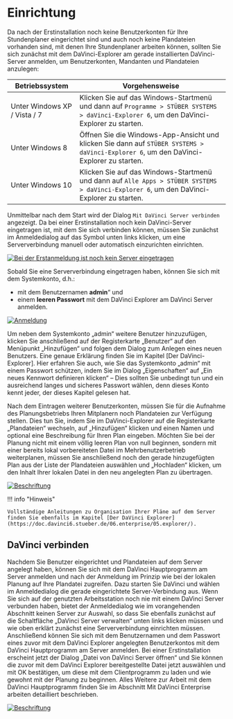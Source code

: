 # Einrichtung

Da nach der Erstinstallation noch keine Benutzerkonten für Ihre Stundenplaner eingerichtet sind und auch noch keine Plandateien vorhanden sind, mit denen Ihre Stundenplaner arbeiten können, sollten
Sie sich zunächst mit dem DaVinci-Explorer am gerade installierten DaVinci-Server anmelden, um Benutzerkonten, Mandanten und Plandateien anzulegen:

| Betriebssystem             | Vorgehensweise                                       |
| -------------------------- | ------------------------------------------ |
| Unter Windows XP / Vista / 7 | Klicken Sie auf das Windows-Startmenü und dann auf `Programme > STÜBER SYSTEMS > daVinci-Explorer 6`, um den DaVinci-Explorer zu starten.|
|Unter Windows 8 | Öffnen Sie die Windows-App-Ansicht und klicken Sie dann auf `STÜBER SYSTEMS > daVinci-Explorer 6`, um den DaVinci-Explorer zu starten.|
|Unter Windows 10| Klicken Sie auf das Windows-Startmenü und dann auf `Alle Apps > STÜBER SYSTEMS > daVinci-Explorer 6`, um den DaVinci-Explorer zu starten.|

Unmittelbar nach dem Start wird der Dialog `Mit DaVinci Server verbinden` angezeigt. Da bei einer Erstinstallation noch kein DaVinci-Server eingetragen ist, mit dem Sie sich verbinden können, müssen Sie zunächst im Anmeldedialog auf das Symbol unten links klicken, um eine Serververbindung manuell oder automatisch einzurichten einrichten.

[![Bei der Erstanmeldung ist noch kein Server eingetragen][1]][1] 

Sobald Sie eine Serververbindung eingetragen haben, können Sie sich mit dem Systemkonto, d.h.:

* mit dem Benutzernamen **admin**“ und
* einem **leeren Passwort** mit dem DaVinci Explorer am DaVinci Server anmelden. 

[![Anmeldung][2]][2] 

Um neben dem Systemkonto „admin“ weitere Benutzer hinzuzufügen, klicken Sie anschließend auf der Registerkarte „Benutzer“ auf den Menüpunkt „Hinzufügen“ und folgen dem Dialog zum Anlegen eines neuen Benutzers. Eine genaue Erklärung finden Sie im Kapitel [Der DaVinci-Explorer]. Hier erfahren Sie auch, wie Sie das Systemkonto „admin“ mit einem Passwort schützen, indem Sie im Dialog „Eigenschaften“ auf „Ein neues Kennwort definieren klicken“ – Dies sollten Sie unbedingt tun und ein ausreichend langes und sicheres Passwort wählen, denn dieses Konto kennt jeder, der dieses Kapitel gelesen hat.

Nach dem Eintragen weiterer Benutzerkonten, müssen Sie für die Aufnahme des Planungsbetriebs Ihren Mitplanern noch Plandateien zur Verfügung stellen. Dies tun Sie, indem Sie im DaVinci-Explorer auf die Registerkarte „Plandateien“ wechseln, auf „Hinzufügen“ klicken und einen Namen und optional eine Beschreibung für Ihren Plan eingeben. Möchten Sie bei der Planung nicht mit einem völlig leeren Plan von null beginnen, sondern mit einer bereits lokal vorbereiteten Datei im Mehrbenutzerbetrieb weiterplanen, müssen Sie anschließend noch den gerade hinzugefügten Plan aus der Liste der Plandateien auswählen und „Hochladen“ klicken, um den Inhalt Ihrer lokalen Datei in den neu angelegten Plan zu übertragen.

[![Beschriftung][3]][3] 

!!! info "Hinweis"

    Vollständige Anleitungen zu Organisation Ihrer Pläne auf dem Server finden Sie ebenfalls im Kapitel [Der DaVinci Explorer](https://doc.davinci6.stueber.de/06.enterprise/05.explorer/).

## DaVinci verbinden

Nachdem Sie Benutzer eingerichtet und Plandateien auf dem Server angelegt haben, können Sie sich mit dem DaVinci Hauptprogramm am Server anmelden und nach der Anmeldung im Prinzip wie bei der lokalen Planung auf Ihre Plandatei zugreifen. Dazu starten Sie DaVinci und wählen im Anmeldedialog die gerade eingerichtete Server-Verbindung aus. Wenn Sie sich auf der genutzten Arbeitsstation noch nie mit einem DaVinci Server verbunden haben, bietet der Anmeldedialog wie im vorangehenden Abschnitt keinen Server zur Auswahl, so dass Sie ebenfalls zunächst auf die Schaltfläche „DaVinci Server verwalten“ unten links klicken müssen und wie oben erklärt zunächst eine Serververbindung einrichten müssen. Anschließend können Sie sich mit dem Benutzernamen und dem Passwort eines zuvor mit dem DaVinci Explorer angelegten Benutzerkontos mit dem DaVinci Hauptprogramm am Server anmelden. Bei einer Erstinstallation erscheint jetzt der Dialog „Datei von DaVinci Server öffnen“ und Sie können die zuvor mit dem DaVinci Explorer bereitgestellte Datei jetzt auswählen und mit OK bestätigen, um diese mit dem Clientprogramm zu laden und wie gewohnt mit der Planung zu beginnen. Alles Weitere zur Arbeit mit dem DaVinci Hauptprogramm finden Sie im Abschnitt Mit DaVinci Enterprise arbeiten detailliert beschrieben.

[![Beschriftung][4]][4] 

[1]:/assets/images/server/server14.png 
[2]:/assets/images/server/server2.png
[3]://assets/images/server/server15.png 
[4]:/assets/images/server/server16.png 
